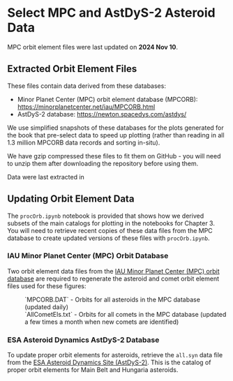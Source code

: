 # Select MPC and AstDyS-2 Asteroid Data

MPC orbit element files were last updated on **2024 Nov 10**.

## Extracted Orbit Element Files

These files contain data derived from these databases:
 * Minor Planet Center (MPC) orbit element database (MPCORB): https://minorplanetcenter.net/iau/MPCORB.html
 * AstDyS-2 database: https://newton.spacedys.com/astdys/

We use simplified snapshots of these databases for the plots generated for the book that pre-select data 
to speed up plotting (rather than reading in all 1.3 million MPCORB data records and sorting in-situ).

We have gzip compressed these files to fit them on GitHub - you will need to unzip them after downloading
the repository before using them.

Data were last extracted in 

## Updating Orbit Element Data

The `procOrb.ipynb` notebook is provided that shows how we derived subsets of the main catalogs for
plotting in the notebooks for Chapter 3.  You will need to retrieve recent copies of these data
files from the MPC database to create updated versions of these files with `procOrb.ipynb`.

### IAU Minor Planet Center (MPC) Orbit Database

Two orbit element data files from the [IAU Minor Planet Center (MPC) orbit database](https://minorplanetcenter.net/data) are
required to regenerate the asteroid and comet orbit element files used for these figures:
<dl>
   <dd>`MPCORB.DAT` - Orbits for all asteroids in the MPC database (updated daily)</dd>
   <dd>`AllCometEls.txt` - Orbits for all comets in the MPC database (updated a few times a month when new comets are identified)</dd>
</dl>

### ESA Asteroid Dynamics AstDyS-2 Database

To update proper orbit elements for asteroids, retrieve the `all.syn` data file from
the [ESA Asteroid Dynamics Site (AstDyS-2)](https://newton.spacedys.com/astdys2).  This
is the catalog of proper orbit elements for Main Belt and Hungaria asteroids.
